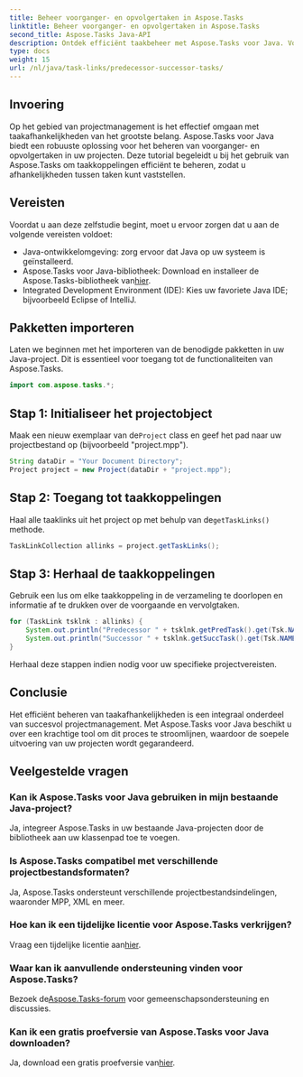 ```yaml
---
title: Beheer voorganger- en opvolgertaken in Aspose.Tasks
linktitle: Beheer voorganger- en opvolgertaken in Aspose.Tasks
second_title: Aspose.Tasks Java-API
description: Ontdek efficiënt taakbeheer met Aspose.Tasks voor Java. Voer eenvoudig voorganger- en opvolgertaken in uw projecten uit. Download nu uw gratis proefversie!
type: docs
weight: 15
url: /nl/java/task-links/predecessor-successor-tasks/
---
```

## Invoering
Op het gebied van projectmanagement is het effectief omgaan met taakafhankelijkheden van het grootste belang. Aspose.Tasks voor Java biedt een robuuste oplossing voor het beheren van voorganger- en opvolgertaken in uw projecten. Deze tutorial begeleidt u bij het gebruik van Aspose.Tasks om taakkoppelingen efficiënt te beheren, zodat u afhankelijkheden tussen taken kunt vaststellen.
## Vereisten
Voordat u aan deze zelfstudie begint, moet u ervoor zorgen dat u aan de volgende vereisten voldoet:
- Java-ontwikkelomgeving: zorg ervoor dat Java op uw systeem is geïnstalleerd.
-  Aspose.Tasks voor Java-bibliotheek: Download en installeer de Aspose.Tasks-bibliotheek van[hier](https://releases.aspose.com/tasks/java/).
- Integrated Development Environment (IDE): Kies uw favoriete Java IDE; bijvoorbeeld Eclipse of IntelliJ.
## Pakketten importeren
Laten we beginnen met het importeren van de benodigde pakketten in uw Java-project. Dit is essentieel voor toegang tot de functionaliteiten van Aspose.Tasks.
```java
import com.aspose.tasks.*;
```
## Stap 1: Initialiseer het projectobject
 Maak een nieuw exemplaar van de`Project` class en geef het pad naar uw projectbestand op (bijvoorbeeld "project.mpp").
```java
String dataDir = "Your Document Directory";
Project project = new Project(dataDir + "project.mpp");
```
## Stap 2: Toegang tot taakkoppelingen
 Haal alle taaklinks uit het project op met behulp van de`getTaskLinks()` methode.
```java
TaskLinkCollection allinks = project.getTaskLinks();
```
## Stap 3: Herhaal de taakkoppelingen
Gebruik een lus om elke taakkoppeling in de verzameling te doorlopen en informatie af te drukken over de voorgaande en vervolgtaken.
```java
for (TaskLink tsklnk : allinks) {
    System.out.println("Predecessor " + tsklnk.getPredTask().get(Tsk.NAME));
    System.out.println("Successor " + tsklnk.getSuccTask().get(Tsk.NAME));
}
```
Herhaal deze stappen indien nodig voor uw specifieke projectvereisten.
## Conclusie
Het efficiënt beheren van taakafhankelijkheden is een integraal onderdeel van succesvol projectmanagement. Met Aspose.Tasks voor Java beschikt u over een krachtige tool om dit proces te stroomlijnen, waardoor de soepele uitvoering van uw projecten wordt gegarandeerd.
## Veelgestelde vragen
### Kan ik Aspose.Tasks voor Java gebruiken in mijn bestaande Java-project?
Ja, integreer Aspose.Tasks in uw bestaande Java-projecten door de bibliotheek aan uw klassenpad toe te voegen.
### Is Aspose.Tasks compatibel met verschillende projectbestandsformaten?
Ja, Aspose.Tasks ondersteunt verschillende projectbestandsindelingen, waaronder MPP, XML en meer.
### Hoe kan ik een tijdelijke licentie voor Aspose.Tasks verkrijgen?
 Vraag een tijdelijke licentie aan[hier](https://purchase.aspose.com/temporary-license/).
### Waar kan ik aanvullende ondersteuning vinden voor Aspose.Tasks?
 Bezoek de[Aspose.Tasks-forum](https://forum.aspose.com/c/tasks/15) voor gemeenschapsondersteuning en discussies.
### Kan ik een gratis proefversie van Aspose.Tasks voor Java downloaden?
 Ja, download een gratis proefversie van[hier](https://releases.aspose.com/).